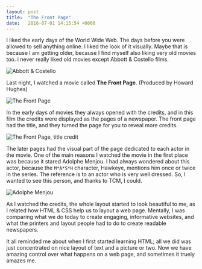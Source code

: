 ```yaml
---
layout: post
title:  "The Front Page"
date:   2016-07-01 14:15:54 +0000
---
```



I liked the early days of the World Wide Web. The days before you were allowed to sell anything online.  I liked the look of it visually.  Maybe that is because I am getting older, because I find myself also liking very old movies too.  i never really liked old movies except Abbott & Costello films.

![Abbott & Costello](https://upload.wikimedia.org/wikipedia/commons/thumb/8/83/Abbott_and_Costello_1950s.JPG/220px-Abbott_and_Costello_1950s.JPG)

Last night, I watched a movie called **The Front Page**. (Produced by Howard Hughes)

![The Front Page](https://upload.wikimedia.org/wikipedia/en/2/2c/The_Front_Page_%281931_film%29_poster.jpg)

In the early days of movies they always opened with the credits, and in this film the credits were displayed as the pages of a newspaper.  The front page had the title, and they turned the page for you to reveal more credits. 

![The Front Page, title credit](https://cinemafanatic.files.wordpress.com/2011/07/the_front_page.jpg)

The later pages had the visual part of the page dedicated to each actor in the movie.  One of the main reasons I watched the movie in the first place was because it stared Adolphe Menjou.  I had always wondered about this actor, because the `M*A*S*H` character, Hawkeye, mentions him once or twice in the series.  The reference is to an actor who is very well dressed.  So, I wanted to see this person, and thanks to TCM, I could.

![Adolphe Menjou](https://cinemafanatic.files.wordpress.com/2011/07/the_front_page_adolphe_menjou.jpg)

As I watched the credits, the whole layout started to look beautiful to me, as I related how HTML & CSS help us to layout a web page.  Mentally, I was comparing what we do today to create engaging, informative websites, and what the printers and layout people had to do to create readable newspapers.

It all reminded me about when I first started learning HTML; all we did was just concentrated on nice layout of text and a picture or two.  Now we have amazing control over what happens on a web page, and sometimes it truely amazes me.
